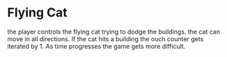 # Flying Cat
the player controls the flying cat trying to dodge the buildings. the cat can move in all directions. If the cat hits a building the ouch counter gets iterated by 1. As time progresses the game gets more difficult.